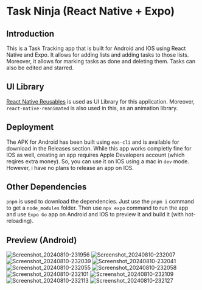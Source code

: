 # Task Ninja (React Native + Expo)

## Introduction

This is a Task Tracking app that is built for Android and IOS using React Native and Expo. It allows for adding lists and adding tasks to those lists. Moreover, it allows for marking tasks as done and deleting them. Tasks can also be edited and starred.

## UI Library

[React Native Reusables](https://github.com/mrzachnugent/react-native-reusables) is used as UI Library for this application. Moreover, `react-native-reanimated` is also used in this, as an animation library.

## Deployment

The APK for Android has been built using `eas-cli` and is available for download in the Releases section. While this app works completly fine for IOS as well, creating an app requires Apple Devalopers account (which reqires extra money). So, you can use it on IOS using a mac in `dev` mode. However, i have no plans to release an app on IOS.

## Other Dependencies

`pnpm` is used to download the dependencies. Just use the `pnpm i` command to get a `node_modules` folder. Then use `npx expo` command to run the app and use `Expo Go` app on Android and IOS to preview it and build it (with hot-reloading).

## Preview (Android)
![Screenshot_20240810-231956](https://github.com/user-attachments/assets/29e9d470-85c3-4c99-9705-2dba84b065ba)
![Screenshot_20240810-232007](https://github.com/user-attachments/assets/4b0ea2a1-ea1f-4d67-84e2-abb6379c92ca)
![Screenshot_20240810-232039](https://github.com/user-attachments/assets/abdb6eb7-97dc-4027-9a1d-8fb94129273a)
![Screenshot_20240810-232041](https://github.com/user-attachments/assets/8e4fec7b-cfe2-41ea-b8b2-bbb21952baef)
![Screenshot_20240810-232055](https://github.com/user-attachments/assets/aca758c9-8e3e-4e6d-aa69-1f53592c3f24)
![Screenshot_20240810-232058](https://github.com/user-attachments/assets/c1b191d2-bc6a-43f5-af1a-9624415d0656)
![Screenshot_20240810-232101](https://github.com/user-attachments/assets/f7fe9d65-54a0-4307-9884-95f797ad9e15)
![Screenshot_20240810-232109](https://github.com/user-attachments/assets/d3af861f-fa7f-43bf-b2c2-ef7239e196fc)
![Screenshot_20240810-232113](https://github.com/user-attachments/assets/6edaad6f-82bc-498f-bd88-0c78388c4535)
![Screenshot_20240810-232127](https://github.com/user-attachments/assets/a2dd2ff4-82c8-4d29-b0ec-a3c51ca041cb)

